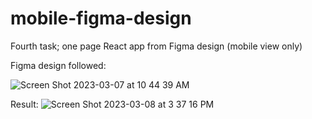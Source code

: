 # mobile-figma-design
Fourth task; one page React app from Figma design (mobile view only)

Figma design followed:

![Screen Shot 2023-03-07 at 10 44 39 AM](https://user-images.githubusercontent.com/34074618/223676688-54d86b00-c467-461d-bceb-20f212962159.png)

Result:
![Screen Shot 2023-03-08 at 3 37 16 PM](https://user-images.githubusercontent.com/34074618/225038901-bf00d992-6af8-4676-ba5c-de8de9383e17.png)
